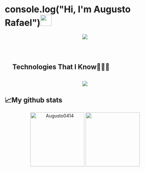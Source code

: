 
 <h1 >console.log("Hi, I'm Augusto Rafael")<span><img src="https://user-images.githubusercontent.com/79212373/171908796-284fbe3e-a3ac-41ac-82f4-3e42c98a516a.gif" width="35px" height = "35px"></span></h1>

<p align="center">
  <a href="https://github.com/DenverCoder1/readme-typing-svg">
    <img src="https://readme-typing-svg.herokuapp.com?font=Poppins&fontWeight=700&color=FFFFFF&size=35&center=true&vCenter=true&width=600&height=100&lines=Frontend+developer;Competitive+Programmer;Always+learning+new+things">
  </a>
</p>



<br />
<div id="user-content-toc">
  <ul>
    <summary><h2 style="display: inline-block">Technologies That I Know👨🏻‍💻</h2></summary>
  </ul>
</div>
<!--tech stack icons-->
<p align="center">
  <a href="https://skillicons.dev">
    <img src="https://skillicons.dev/icons?i=git,css,discord,docker,postgres,express,figma,firebase,github,html,js,mongodb,nextjs,nodejs,postman,react,tailwind,ts,vscode,kubernetes,flutter,dart,astro,svelte,materialui,java,supabase" />
  </a>
</p>

<h2>📈My github stats</h2>
<div  align="center">
 <p>
<img height="170em" src="https://github-readme-stats.vercel.app/api?username=Augusto0414&show_icons=true&theme=gotham" alt="Augusto0414" />
  <img height="170em" src="https://github-readme-stats.vercel.app/api/top-langs/?username=Augusto0414&layout=compact&langs_count=7&theme=gotham"/>
 </p>
</div>





